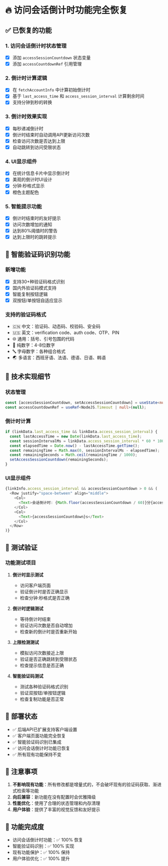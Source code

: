 # 🔥 访问会话倒计时功能完全恢复

## ✅ 已恢复的功能

### 1. 访问会话倒计时状态管理
- [x] 添加 `accessSessionCountdown` 状态变量
- [x] 添加 `accessCountdownRef` 引用管理

### 2. 倒计时计算逻辑
- [x] 在 `fetchAccountInfo` 中计算初始倒计时
- [x] 基于 `last_access_time` 和 `access_session_interval` 计算剩余时间
- [x] 支持分钟到秒的转换

### 3. 倒计时效果实现
- [x] 每秒递减倒计时
- [x] 倒计时结束时自动调用API更新访问次数
- [x] 检查访问次数是否达到上限
- [x] 自动跳转到访问受限状态

### 4. UI显示组件
- [x] 在统计信息卡片中显示倒计时
- [x] 美观的倒计时UI设计
- [x] 分钟:秒格式显示
- [x] 橙色主题配色

### 5. 智能提示功能
- [x] 倒计时结束时的友好提示
- [x] 访问次数增加的通知
- [x] 达到80%阈值时的警告
- [x] 达到上限时的跳转提示

## 🧠 智能验证码识别功能

### 新增功能
- [x] 支持30+种验证码格式识别
- [x] 国内外验证码模式支持
- [x] 智能复制按钮逻辑
- [x] 双按钮/单按钮自适应显示

### 支持的验证码格式
- 🇨🇳 中文：验证码、动态码、校验码、安全码
- 🇺🇸 英文：verification code、auth code、OTP、PIN
- 🌐 通用：括号、引号包围的代码
- 🔢 纯数字：4-8位数字
- 🔤 字母数字：各种组合格式
- 🌏 多语言：西班牙语、法语、德语、日语、韩语

## 🔧 技术实现细节

### 状态管理
```typescript
const [accessSessionCountdown, setAccessSessionCountdown] = useState<number>(0);
const accessCountdownRef = useRef<NodeJS.Timeout | null>(null);
```

### 倒计时计算
```typescript
if (linkData.last_access_time && linkData.access_session_interval) {
  const lastAccessTime = new Date(linkData.last_access_time);
  const sessionIntervalMs = linkData.access_session_interval * 60 * 1000;
  const elapsedTime = Date.now() - lastAccessTime.getTime();
  const remainingTime = Math.max(0, sessionIntervalMs - elapsedTime);
  const remainingSeconds = Math.ceil(remainingTime / 1000);
  setAccessSessionCountdown(remainingSeconds);
}
```

### UI显示组件
```typescript
{linkInfo.access_session_interval && accessSessionCountdown > 0 && (
  <Row justify="space-between" align="middle">
    <Col>
      <Text>会话倒计时: {Math.floor(accessSessionCountdown / 60)}分{accessSessionCountdown % 60}秒后访问次数+1</Text>
    </Col>
    <Col>
      <Text>{accessSessionCountdown}s</Text>
    </Col>
  </Row>
)}
```

## 🎯 测试验证

### 功能测试项目
1. **倒计时显示测试**
   - 访问客户端页面
   - 验证倒计时是否正确显示
   - 检查分钟:秒格式是否正确

2. **倒计时逻辑测试**
   - 等待倒计时结束
   - 验证访问次数是否自动增加
   - 检查新的倒计时是否重新开始

3. **上限检测测试**
   - 模拟访问次数接近上限
   - 验证是否正确跳转到受限状态
   - 检查提示信息是否正确

4. **智能验证码测试**
   - 测试各种验证码格式识别
   - 验证双按钮/单按钮逻辑
   - 检查复制功能是否正常

## 🚀 部署状态

- ✅ 后端API已扩展支持客户端设置
- ✅ 客户端页面功能完全恢复
- ✅ 智能验证码识别已集成
- ✅ 访问会话倒计时功能已恢复
- ✅ 所有现有功能保持不变

## 📝 注意事项

1. **不影响现有功能**：所有修改都是增量式的，不会破坏现有的验证码获取、渐进式检索等功能
2. **向后兼容**：新功能在没有配置时会优雅降级
3. **性能优化**：使用了合理的状态管理和内存清理
4. **用户体验**：提供了丰富的视觉反馈和友好提示

## 🎉 功能完成度

- 访问会话倒计时功能：✅ 100% 恢复
- 智能验证码识别：✅ 100% 实现
- 现有功能保护：✅ 100% 保持
- 用户体验优化：✅ 100% 提升
